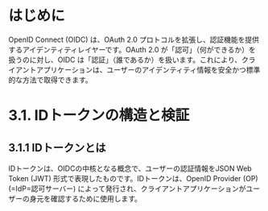 # はじめに

OpenID Connect (OIDC) は、OAuth 2.0 プロトコルを拡張し、認証機能を提供するアイデンティティレイヤーです。OAuth 2.0 が「認可」（何ができるか）を扱うのに対し、OIDC は「認証」（誰であるか）を扱います。これにより、クライアントアプリケーションは、ユーザーのアイデンティティ情報を安全かつ標準的な方法で取得できます。

# 3.1. IDトークンの構造と検証

## 3.1.1 IDトークンとは

IDトークンは、OIDCの中核となる概念で、ユーザーの認証情報をJSON Web Token (JWT) 形式で表現したものです。IDトークンは、OpenID Provider (OP) (=IdP=認可サーバー) によって発行され、クライアントアプリケーションがユーザーの身元を確認するために使用します。

